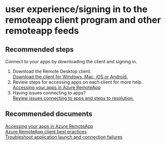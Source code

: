<properties
	pageTitle="user experience/signing in to the remoteapp client program and other remoteapp feeds"
	description="user experience/signing in to the remoteapp client program and other remoteapp feeds"
	service="microsoft.remoteapp"
	resource=""
	authors="aashu"
	displayOrder=""
	selfHelpType="generic"
	supportTopicIds="32335841"
	resourceTags=""
	productPesIds="15540"
	cloudEnvironments="public"
/>

# user experience/signing in to the remoteapp client program and other remoteapp feeds

## **Recommended steps**
Connect to your apps by downloading the client and signing in.

1. Download the Remote Desktop client.<br>
[Download the client for Windows, Mac, iOS or Android.](https://www.remoteapp.windowsazure.com/ClientDownload/AllClients.aspx)
2. Review steps for accessing apps on each client for more help.<br>
[Accessing your apps in Azure RemoteApp](https://azure.microsoft.com/documentation/articles/remoteapp-clients/)
3. Having issues connecting to apps?<br>
[Review issues connecting to apps and steps to resolution.](https://azure.microsoft.com/documentation/articles/remoteapp-apptrouble/)

## **Recommended documents**
[Accessing your apps in Azure RemoteApp](https://azure.microsoft.com/documentation/articles/remoteapp-clients/)<br>
[Azure RemoteApp client best practices](https://azure.microsoft.com/documentation/articles/remoteapp-clientbestpractices/)<br>
[Troubleshoot application launch and connection failures](https://azure.microsoft.com/documentation/articles/remoteapp-apptrouble/)
